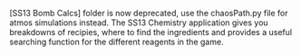 [SS13 Bomb Calcs] folder is now deprecated, use the chaosPath.py file for atmos simulations instead. The SS13 Chemistry application gives you breakdowns of recipies, where to find the ingredients and provides a useful searching function for the different reagents in the game.
